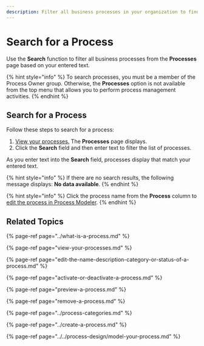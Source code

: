 ```yaml
---
description: Filter all business processes in your organization to find that one you need.
---
```


# Search for a Process

Use the **Search** function to filter all business processes from the **Processes** page based on your entered text.

{% hint style="info" %}
To search processes, you must be a member of the Process Owner group. Otherwise, the **Processes** option is not available from the top menu that allows you to perform process management activities.
{% endhint %}

## Search for a Process

Follow these steps to search for a process:

1. [View your processes.](./#view-your-processes) The **Processes** page displays.
2. Click the **Search** field and then enter text to filter the list of processes.

As you enter text into the **Search** field, processes display that match your entered text.

{% hint style="info" %}
If there are no search results, the following message displays: **No data available**.
{% endhint %}

{% hint style="info" %}
Click the process name from the **Process** column to [edit the process in Process Modeler](../../process-design/model-your-process.md).
{% endhint %}

## Related Topics

{% page-ref page="../what-is-a-process.md" %}

{% page-ref page="view-your-processes.md" %}

{% page-ref page="edit-the-name-description-category-or-status-of-a-process.md" %}

{% page-ref page="activate-or-deactivate-a-process.md" %}

{% page-ref page="preview-a-process.md" %}

{% page-ref page="remove-a-process.md" %}

{% page-ref page="../process-categories.md" %}

{% page-ref page="../create-a-process.md" %}

{% page-ref page="../../process-design/model-your-process.md" %}

